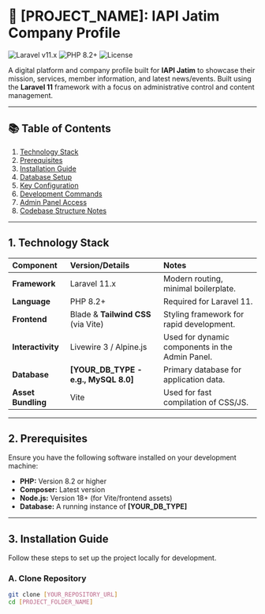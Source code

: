 # 🏢 [PROJECT_NAME]: IAPI Jatim Company Profile

![Laravel v11.x](https://img.shields.io/badge/Laravel-11-FF2D20?style=flat-square&logo=laravel)
![PHP 8.2+](https://img.shields.io/badge/PHP-8.2+-777BB4?style=flat-square&logo=php)
![License](https://img.shields.io/badge/License-MIT-blue?style=flat-square)

A digital platform and company profile built for **IAPI Jatim** to showcase their mission, services, member information, and latest news/events. Built using the **Laravel 11** framework with a focus on administrative control and content management.

---

## 📚 Table of Contents

1.  [Technology Stack](#1-technology-stack)
2.  [Prerequisites](#2-prerequisites)
3.  [Installation Guide](#3-installation-guide)
4.  [Database Setup](#4-database-setup)
5.  [Key Configuration](#5-key-configuration)
6.  [Development Commands](#6-development-commands)
7.  [Admin Panel Access](#7-admin-panel-access)
8.  [Codebase Structure Notes](#8-codebase-structure-notes)

---

## 1. Technology Stack

| Component          | Version/Details                      | Notes                                           |
| :----------------- | :----------------------------------- | :---------------------------------------------- |
| **Framework**      | Laravel 11.x                         | Modern routing, minimal boilerplate.            |
| **Language**       | PHP 8.2+                             | Required for Laravel 11.                        |
| **Frontend**       | Blade & **Tailwind CSS** (via Vite)  | Styling framework for rapid development.        |
| **Interactivity**  | Livewire 3 / Alpine.js               | Used for dynamic components in the Admin Panel. |
| **Database**       | **[YOUR_DB_TYPE - e.g., MySQL 8.0]** | Primary database for application data.          |
| **Asset Bundling** | Vite                                 | Used for fast compilation of CSS/JS.            |

---

## 2. Prerequisites

Ensure you have the following software installed on your development machine:

-   **PHP:** Version 8.2 or higher
-   **Composer:** Latest version
-   **Node.js:** Version 18+ (for Vite/frontend assets)
-   **Database:** A running instance of **[YOUR\_DB\_TYPE]**

---

## 3. Installation Guide

Follow these steps to set up the project locally for development.

### A. Clone Repository

```bash
git clone [YOUR_REPOSITORY_URL]
cd [PROJECT_FOLDER_NAME]
```
